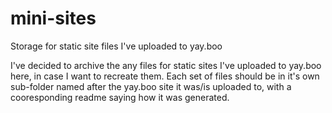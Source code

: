 # mini-sites
Storage for static site files I've uploaded to yay.boo

I've decided to archive the any files for static sites I've uploaded to yay.boo here, in case I want to recreate them. Each set of files should be in it's own sub-folder named after the yay.boo site it was/is uploaded to, with a cooresponding readme saying how it was generated.
